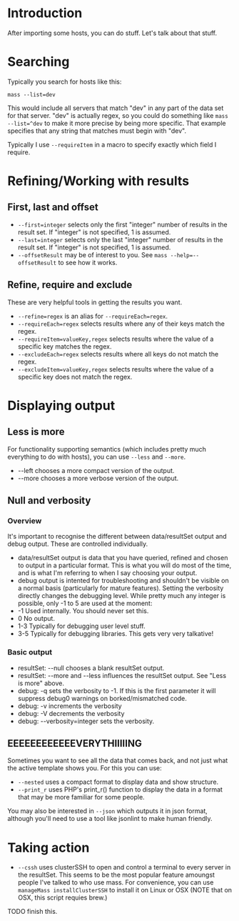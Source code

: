 # Introduction

After importing some hosts, you can do stuff. Let's talk about that stuff.

# Searching

Typically you search for hosts like this:

    mass --list=dev

This would include all servers that match "dev" in any part of the data set for that server. "dev" is actually regex, so you could do something like `mass --list=^dev` to make it more precise by being more specific. That example specifies that any string that matches must begin with "dev".

Typically I use `--requireItem` in a macro to specify exactly which field I require.

# Refining/Working with results

## First, last and offset

* `--first=integer` selects only the first "integer" number of results in the result set. If "integer" is not specified, 1 is assumed.
* `--last=integer` selects only the last "integer" number of results in the result set. If "integer" is not specified, 1 is assumed.
* `--offsetResult` may be of interest to you. See `mass --help=--offsetResult` to see how it works.

## Refine, require and exclude

These are very helpful tools in getting the results you want.

* `--refine=regex` is an alias for `--requireEach=regex`.
* `--requireEach=regex` selects results where any of their keys match the regex.
* `--requireItem=valueKey,regex` selects results where the value of a specific key matches the regex.
* `--excludeEach=regex` selects results where all keys do not match the regex.
* `--excludeItem=valueKey,regex` selects results where the value of a specific key does not match the regex.

# Displaying output
## Less is more

For functionality supporting semantics (which includes pretty much everything to do with hosts), you can use `--less` and `--more`.

* --left chooses a more compact version of the output.
* --more chooses a more verbose version of the output.

## Null and verbosity

### Overview

It's important to recognise the different between data/resultSet output and debug output. These are controlled individually.

* data/resultSet output is data that you have queried, refined and chosen to output in a particular format. This is what you will do most of the time, and is what I'm referring to when I say choosing your output.
* debug output is intented for troubleshooting and shouldn't be visible on a normal basis (particularly for mature features). Setting the verbosity directly changes the debugging level. While pretty much any integer is possible, only -1 to 5 are used at the moment:
 * -1 Used internally. You should never set this.
 * 0 No output.
 * 1-3 Typically for debugging user level stuff.
 * 3-5 Typically for debugging libraries. This gets very very talkative!

### Basic output

* resultSet: --null chooses a blank resultSet output.
* resultSet: --more and --less influences the resultSet output. See "Less is more" above.
* debug: -q sets the verbosity to -1. If this is the first parameter it will suppress debug0 warnings on borked/mismatched code.
* debug: -v increments the verbosity
* debug: -V decrements the verbosity
* debug: --verbosity=integer sets the verbosity.

## EEEEEEEEEEEEVERYTHIIIIING

Sometimes you want to see all the data that comes back, and not just what the active template shows you. For this you can use:

* `--nested` uses a compact format to display data and show structure.
* `--print_r` uses PHP's print_r() function to display the data in a format that may be more familiar for some people.

You may also be interested in `--json` which outputs it in json format, although you'll need to use a tool like jsonlint to make human friendly.

# Taking action

* `--cssh` uses clusterSSH to open and control a terminal to every server in the resultSet. This seems to be the most popular feature amoungst people I've talked to who use mass. For convenience, you can use `manageMass installClusterSSH` to install it on Linux or OSX (NOTE that on OSX, this script requies brew.)

TODO finish this.

